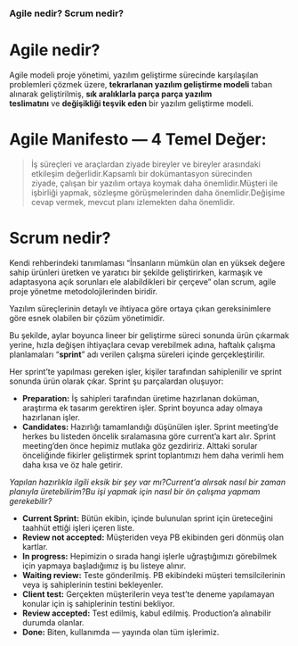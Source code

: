 ### Agile nedir? Scrum nedir?
# **Agile nedir?**

Agile modeli proje yönetimi, yazılım geliştirme sürecinde karşılaşılan problemleri çözmek üzere, **tekrarlanan yazılım geliştirme modeli** taban alınarak geliştirilmiş, **sık aralıklarla parça parça yazılım teslimatını** ve **değişikliği teşvik eden** bir yazılım geliştirme modeli.

# **Agile Manifesto — 4 Temel Değer:**

> İş süreçleri ve araçlardan ziyade bireyler ve bireyler arasındaki etkileşim değerlidir.Kapsamlı bir dokümantasyon sürecinden ziyade, çalışan bir yazılım ortaya koymak daha önemlidir.Müşteri ile işbirliği yapmak, sözleşme görüşmelerinden daha önemlidir.Değişime cevap vermek, mevcut planı izlemekten daha önemlidir.
> 

# **Scrum nedir?**

Kendi rehberindeki tanımlaması “İnsanların mümkün olan en yüksek değere sahip ürünleri üretken ve yaratıcı bir şekilde geliştirirken, karmaşık ve adaptasyona açık sorunları ele alabildikleri bir çerçeve” olan scrum, agile proje yönetme metodolojilerinden biridir.

Yazılım süreçlerinin detaylı ve ihtiyaca göre ortaya çıkan gereksinimlere göre esnek olabilen bir çözüm yönetimidir.

Bu şekilde, aylar boyunca lineer bir geliştirme süreci sonunda ürün çıkarmak yerine, hızla değişen ihtiyaçlara cevap verebilmek adına, haftalık çalışma planlamaları “**sprint**” adı verilen çalışma süreleri içinde gerçekleştirilir.

Her sprint’te yapılması gereken işler, kişiler tarafından sahiplenilir ve sprint sonunda ürün olarak çıkar. Sprint şu parçalardan oluşuyor:

- **Preparation:** İş sahipleri tarafından üretime hazırlanan doküman, araştırma ek tasarım gerektiren işler. Sprint boyunca aday olmaya hazırlanan işler.
- **Candidates:** Hazırlığı tamamlandığı düşünülen işler. Sprint meeting’de herkes bu listeden öncelik sıralamasına göre current’a kart alır. Sprint meeting’den önce hepimiz mutlaka göz gezdiririz. Alttaki sorular önceliğinde fikirler geliştirmek sprint toplantımızı hem daha verimli hem daha kısa ve öz hale getirir.

*Yapılan hazırlıkla ilgili eksik bir şey var mı?Current’a alırsak nasıl bir zaman planıyla üretebilirim?Bu işi yapmak için nasıl bir ön çalışma yapmam gerekebilir?*

- **Current Sprint:** Bütün ekibin, içinde bulunulan sprint için üreteceğini taahhüt ettiği işleri içeren liste.
- **Review not accepted:** Müşteriden veya PB ekibinden geri dönmüş olan kartlar.
- **In progress:** Hepimizin o sırada hangi işlerle uğraştığımızı görebilmek için yapmaya başladığımız iş bu listeye alınır.
- **Waiting review:** Teste gönderilmiş. PB ekibindeki müşteri temsilcilerinin veya iş sahiplerinin testini bekleyenler.
- **Client test:** Gerçekten müşterilerin veya test’te deneme yapılamayan konular için iş sahiplerinin testini bekliyor.
- **Review accepted:** Test edilmiş, kabul edilmiş. Production’a alınabilir durumda olanlar.
- **Done:** Biten, kullanımda — yayında olan tüm işlerimiz.
